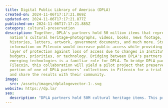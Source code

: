 ```yaml
---
title: Digital Public Library of America (DPLA)
created-on: 2024-11-06T17:17:21.869Z
updated-on: 2024-11-06T17:17:21.877Z
published-on: 2024-11-06T17:17:21.885Z
category: cultural-preservation
description: Together, DPLA's partners hold 50 million items that represent our
  nation’s cultural heritage—photographs, videos, books, news footage, oral
  histories, letters, artwork, government documents, and much more. Storing this
  information on Filecoin would increase public access while providing an extra
  layer of protection against loss of access due to changes in Institutional
  budgets, priorities, or technology. Bridging between DPLA's partners and
  emerging technologies is a familiar role for DPLA. To bridge DPLA partners to
  Filecoin, this collaboration will yield a pilot project that preserves a
  portion of one of DPLA partners’ collections in Filecoin for a trial period
  and share the results with their community.
image:
  src: /assets/images/dplalogovector-1-.svg
website: https://dp.la/
seo:
  description: "DPLA partners hold 50M cultural heritage items. This project explores preserving these collections on Filecoin to enhance public access and ensure long-term preservation."
---
```


